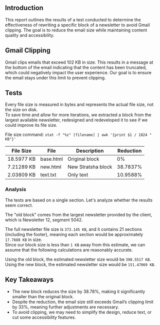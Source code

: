 ## Introduction

This report outlines the results of a test conducted to determine the effectiveness of rewriting a specific block of a newsletter to avoid Gmail clipping. The goal is to reduce the email size while maintaining content quality and accessibility.

## Gmail Clipping

Gmail clips emails that exceed 102 KB in size. This results in a message at the bottom of the email indicating that the content has been truncated, which could negatively impact the user experience. Our goal is to ensure the email stays under this limit to prevent clipping.

## Tests

Every file size is measured in bytes and represents the actual file size, not the size on disk.  
To save time and allow for more iterations, we extracted a block from the largest available newsletter, redesigned and redeveloped it to see if we could improve its file size.

File size command: `stat -f "%z" [filename] | awk '{print $1 / 1024 " KB"}'`

| File Size  | File      | Description        | Reduction |
| ---------- | --------- | ------------------ | --------- |
| 18.5977 KB | base.html | Original block     | 0%        |
| 7.21289 KB | new.html  | New Stratsha block | 38.7837%  |
| 2.03809 KB | text.txt  | Only text          | 10.9588%  |

### Analysis

The tests are based on a single section. Let's analyze whether the results seem correct.

The "old block" comes from the largest newsletter provided by the client, which is Newsletter 12, segment 5042.

The full newsletter file size is `373.145 KB`, and it contains 21 sections (including the footer), meaning each section would be approximately `17.7688 KB` in size.  
Since our block size is less than `1 KB` away from this estimate, we can assume that the following calculations are reasonably accurate.

Using the old block, the estimated newsletter size would be `390.5517 KB`.  
Using the new block, the estimated newsletter size would be `151.47069 KB`.

## Key Takeaways

- The new block reduces the size by 38.78%, making it significantly smaller than the original block.
- Despite the reduction, the email size still exceeds Gmail’s clipping limit by 33%, meaning further adjustments are necessary.
- To avoid clipping, we may need to simplify the design, reduce text, or cut some accessibility features.
